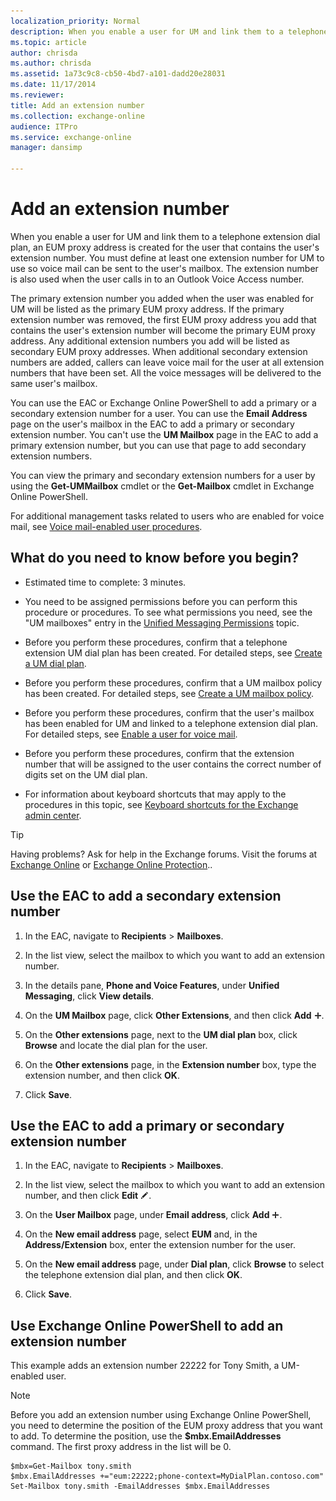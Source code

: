 ```yaml
---
localization_priority: Normal
description: When you enable a user for UM and link them to a telephone extension dial plan, an EUM proxy address is created for the user that contains the user's extension number. You must define at least one extension number for UM to use so voice mail can be sent to the user's mailbox. The extension number is also used when the user calls in to an Outlook Voice Access number.
ms.topic: article
author: chrisda
ms.author: chrisda
ms.assetid: 1a73c9c8-cb50-4bd7-a101-dadd20e28031
ms.date: 11/17/2014
ms.reviewer: 
title: Add an extension number
ms.collection: exchange-online
audience: ITPro
ms.service: exchange-online
manager: dansimp

---
```


# Add an extension number

When you enable a user for UM and link them to a telephone extension dial plan, an EUM proxy address is created for the user that contains the user's extension number. You must define at least one extension number for UM to use so voice mail can be sent to the user's mailbox. The extension number is also used when the user calls in to an Outlook Voice Access number.

The primary extension number you added when the user was enabled for UM will be listed as the primary EUM proxy address. If the primary extension number was removed, the first EUM proxy address you add that contains the user's extension number will become the primary EUM proxy address. Any additional extension numbers you add will be listed as secondary EUM proxy addresses. When additional secondary extension numbers are added, callers can leave voice mail for the user at all extension numbers that have been set. All the voice messages will be delivered to the same user's mailbox.

You can use the EAC or Exchange Online PowerShell to add a primary or a secondary extension number for a user. You can use the **Email Address** page on the user's mailbox in the EAC to add a primary or secondary extension number. You can't use the **UM Mailbox** page in the EAC to add a primary extension number, but you can use that page to add secondary extension numbers.

You can view the primary and secondary extension numbers for a user by using the **Get-UMMailbox** cmdlet or the **Get-Mailbox** cmdlet in Exchange Online PowerShell.

For additional management tasks related to users who are enabled for voice mail, see [Voice mail-enabled user procedures](voice-mail-enabled-user-procedures.md).

## What do you need to know before you begin?

- Estimated time to complete: 3 minutes.

- You need to be assigned permissions before you can perform this procedure or procedures. To see what permissions you need, see the "UM mailboxes" entry in the [Unified Messaging Permissions](https://technet.microsoft.com/library/d326c3bc-8f33-434a-bf02-a83cc26a5498.aspx) topic.

- Before you perform these procedures, confirm that a telephone extension UM dial plan has been created. For detailed steps, see [Create a UM dial plan](../../voice-mail-unified-messaging/connect-voice-mail-system/create-um-dial-plan.md).

- Before you perform these procedures, confirm that a UM mailbox policy has been created. For detailed steps, see [Create a UM mailbox policy](create-um-mailbox-policy.md).

- Before you perform these procedures, confirm that the user's mailbox has been enabled for UM and linked to a telephone extension dial plan. For detailed steps, see [Enable a user for voice mail](enable-a-user-for-voice-mail.md).

- Before you perform these procedures, confirm that the extension number that will be assigned to the user contains the correct number of digits set on the UM dial plan.

- For information about keyboard shortcuts that may apply to the procedures in this topic, see [Keyboard shortcuts for the Exchange admin center](../../accessibility/keyboard-shortcuts-in-admin-center.md).

> [!TIP]
> Having problems? Ask for help in the Exchange forums. Visit the forums at [Exchange Online](https://go.microsoft.com/fwlink/p/?linkId=267542) or [Exchange Online Protection](https://go.microsoft.com/fwlink/p/?linkId=285351)..

## Use the EAC to add a secondary extension number

1. In the EAC, navigate to **Recipients** \> **Mailboxes**.

2. In the list view, select the mailbox to which you want to add an extension number.

3. In the details pane, **Phone and Voice Features**, under **Unified Messaging**, click **View details**.

4. On the **UM Mailbox** page, click **Other Extensions**, and then click **Add** ![Add Icon](../../media/ITPro_EAC_AddIcon.gif).

5. On the **Other extensions** page, next to the **UM dial plan** box, click **Browse** and locate the dial plan for the user.

6. On the **Other extensions** page, in the **Extension number** box, type the extension number, and then click **OK**.

7. Click **Save**.

## Use the EAC to add a primary or secondary extension number

1. In the EAC, navigate to **Recipients** \> **Mailboxes**.

2. In the list view, select the mailbox to which you want to add an extension number, and then click **Edit** ![Edit icon](../../media/ITPro_EAC_EditIcon.gif).

3. On the **User Mailbox** page, under **Email address**, click **Add** ![Add Icon](../../media/ITPro_EAC_AddIcon.gif).

4. On the **New email address** page, select **EUM** and, in the **Address/Extension** box, enter the extension number for the user.

5. On the **New email address** page, under **Dial plan**, click **Browse** to select the telephone extension dial plan, and then click **OK**.

6. Click **Save**.

## Use Exchange Online PowerShell to add an extension number

This example adds an extension number 22222 for Tony Smith, a UM-enabled user.

> [!NOTE]
> Before you add an extension number using Exchange Online PowerShell, you need to determine the position of the EUM proxy address that you want to add. To determine the position, use the **$mbx.EmailAddresses** command. The first proxy address in the list will be 0.

```
$mbx=Get-Mailbox tony.smith
$mbx.EmailAddresses +="eum:22222;phone-context=MyDialPlan.contoso.com"
Set-Mailbox tony.smith -EmailAddresses $mbx.EmailAddresses
```



